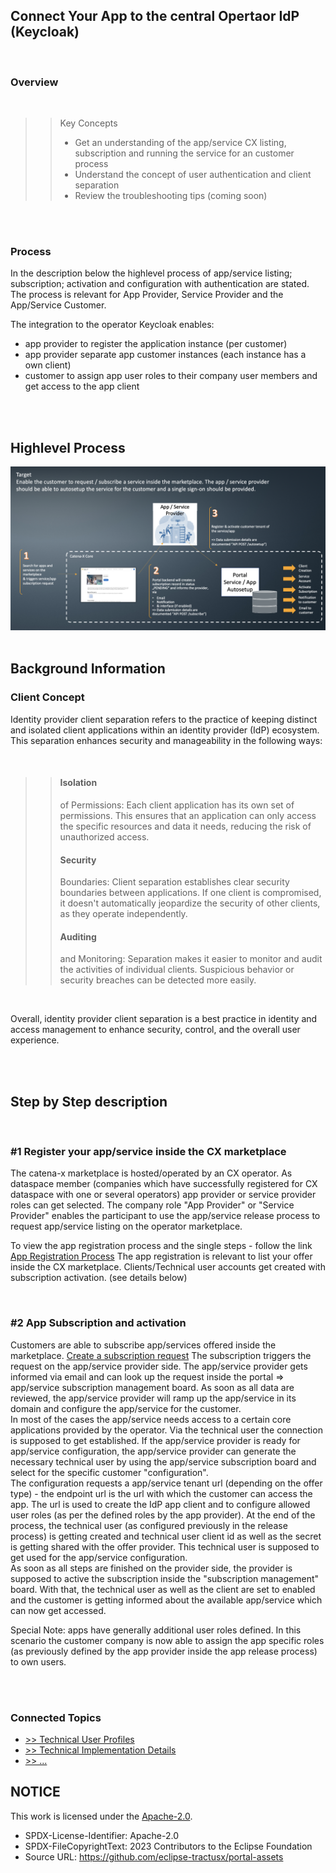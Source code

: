 ## Connect Your App to the central Opertaor IdP (Keycloak)

<br>

### Overview

<br>

> > Key Concepts
> >
> > - Get an understanding of the app/service CX listing, subscription and running the service for an customer process
> > - Understand the concept of user authentication and client separation
> > - Review the troubleshooting tips (coming soon)

<br>
<br>

### Process

In the description below the highlevel process of app/service listing; subscription; activation and configuration with authentication are stated.
The process is relevant for App Provider, Service Provider and the App/Service Customer.

The integration to the operator Keycloak enables:

- app provider to register the application instance (per customer)
- app provider separate app customer instances (each instance has a own client)
- customer to assign app user roles to their company user members and get access to the app client

<br>
<br>

## Highlevel Process

<img width="756" alt="image" src="https://raw.githubusercontent.com/eclipse-tractusx/portal-assets/main/docs/static/high-level-app-process.png">

<br>
<br>

## Background Information

### Client Concept

Identity provider client separation refers to the practice of keeping distinct and isolated client applications within an identity provider (IdP) ecosystem.
This separation enhances security and manageability in the following ways:

<br>

> > #### Isolation
> >
> > of Permissions: Each client application has its own set of permissions. This ensures that an application can only access the specific resources and data it needs, reducing the risk of unauthorized access.
> >
> > #### Security
> >
> > Boundaries: Client separation establishes clear security boundaries between applications. If one client is compromised, it doesn't automatically jeopardize the security of other clients, as they operate independently.
> >
> > #### Auditing
> >
> > and Monitoring: Separation makes it easier to monitor and audit the activities of individual clients. Suspicious behavior or security breaches can be detected more easily.

<br>

Overall, identity provider client separation is a best practice in identity and access management to enhance security, control, and the overall user experience.

<br>
<br>

## Step by Step description

<br>

### #1 Register your app/service inside the CX marketplace

The catena-x marketplace is hosted/operated by an CX operator. As dataspace member (companies which have successfully registered for CX dataspace with one or several operators) app provider or service provider roles can get selected.
The company role "App Provider" or "Service Provider" enables the participant to use the app/service release process to request app/service listing on the operator marketplace.

To view the app registration process and the single steps - follow the link [App Registration Process](</docs/user/04.%20App(s)/02.%20App%20Release%20Process/index.md>)
The app registration is relevant to list your offer inside the CX marketplace. Clients/Technical user accounts get created with subscription activation. (see details below)

<br>

### #2 App Subscription and activation

Customers are able to subscribe app/services offered inside the marketplace. [Create a subscription request](</docs/user/04.%20App(s)/05.%20App%20Subscription/01.%20Subscription%20Request%20(Customer).md>)
The subscription triggers the request on the app/service provider side. The app/service provider gets informed via email and can look up the request inside the portal => app/service subscription management board. As soon as all data are reviewed, the app/service provider will ramp up the app/service in its domain and configure the app/service for the customer.  
In most of the cases the app/service needs access to a certain core applications provided by the operator. Via the technical user the connection is supposed to get established. If the app/service provider is ready for app/service configuration, the app/service provider can generate the necessary technical user by using the app/service subscription board and select for the specific customer "configuration".  
The configuration requests a app/service tenant url (depending on the offer type) - the endpoint url is the url with which the customer can access the app. The url is used to create the IdP app client and to configure allowed user roles (as per the defined roles by the app provider). At the end of the process, the technical user (as configured previously in the release process) is getting created and technical user client id as well as the secret is getting shared with the offer provider.
This technical user is supposed to get used for the app/service configuration.  
As soon as all steps are finished on the provider side, the provider is supposed to active the subscription inside the "subscription management" board. With that, the technical user as well as the client are set to enabled and the customer is getting informed about the available app/service which can now get accessed.

Special Note: apps have generally additional user roles defined. In this scenario the customer company is now able to assign the app specific roles (as previously defined by the app provider inside the app release process) to own users.

<br>
<br>

### Connected Topics

- [>> Technical User Profiles]()
- [>> Technical Implementation Details]()
- [>> ...]()

## NOTICE

This work is licensed under the [Apache-2.0](https://www.apache.org/licenses/LICENSE-2.0).

- SPDX-License-Identifier: Apache-2.0
- SPDX-FileCopyrightText: 2023 Contributors to the Eclipse Foundation
- Source URL: https://github.com/eclipse-tractusx/portal-assets
